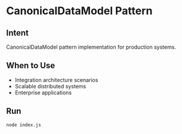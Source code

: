 # CanonicalDataModel Pattern

## Intent
CanonicalDataModel pattern implementation for production systems.

## When to Use
- Integration architecture scenarios
- Scalable distributed systems
- Enterprise applications

## Run
```bash
node index.js
```
